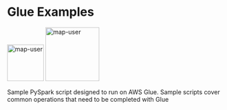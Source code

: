 # Glue Examples

<img width="85" alt="map-user" src="https://img.shields.io/badge/views-1798-green"> <img width="125" alt="map-user" src="https://img.shields.io/badge/unique visits-387-green">

Sample PySpark script designed to run on AWS Glue. Sample scripts cover common operations that need to be completed with Glue
